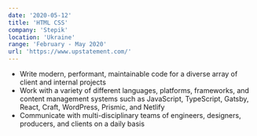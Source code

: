 ```yaml
---
date: '2020-05-12'
title: 'HTML CSS'
company: 'Stepik'
location: 'Ukraine'
range: 'February - May 2020'
url: 'https://www.upstatement.com/'
---
```


- Write modern, performant, maintainable code for a diverse array of client and internal projects
- Work with a variety of different languages, platforms, frameworks, and content management systems such as JavaScript, TypeScript, Gatsby, React, Craft, WordPress, Prismic, and Netlify
- Communicate with multi-disciplinary teams of engineers, designers, producers, and clients on a daily basis
